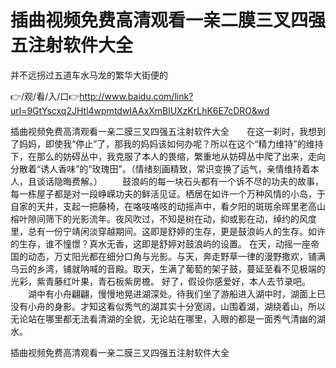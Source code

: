 # 插曲视频免费高清观看一亲二膜三叉四强五注射软件大全
并不远拐过五道车水马龙的繁华大街便的

👉/观/看/入/口👉http://www.baidu.com/link?url=9GtYscxq2JHtl4wpmtdwIAAxXmBlUXzKrLhK6E7cDRO&wd

插曲视频免费高清观看一亲二膜三叉四强五注射软件大全　　在这一刹时，我想到了妈妈，即使我“停止”了，那我的妈妈该如何办呢？所以在这个“精力维持”的维持下，在那么的妨碍丛中，我克服了本人的畏缩，繁重地从妨碍丛中爬了出来，走向分散着“诱人香味”的“玫瑰田”。（情绪刻画精致，常识变换了运气，亲情维持着本人，且谈话隐晦费解。）
　　鼓浪屿的每一块石头都有一个诉不尽的功夫的故事，每一栋屋子都是对一段峥嵘功夫的鲜活见证。栖居在如许一个万种风情的小岛，于自家的天井，支起一把藤椅，在咯吱咯吱的动摇声中，看夕阳的斑斑余晖里老高山榕叶隙间筛下的光影流年。夜风吹过，不知是树在动，抑或影在动，绰约的风度里，总有一份宁靖闲淡穿越期间。这即是舒婷的生存，更是鼓浪屿人的生存。如许的生存，谁不憧憬？真水无香，这即是舒婷对鼓浪屿的设置。
在天，动摇一座帝国的动态，万丈阳光都在细分口角与光影。与天，奔走野草一律的漫野撒欢，铺满乌云的乡湾，铺就呐喊的音殿。取天，生满了葡萄的架子鼓，蔓延至看不见极端的光彩，紫青藤红叶果，青石板紫房檐。
好了，假设你感爱好，本人去节录吧。
　　湖中有小舟翩翩，慢慢地晃进湖深处。待我们坐了游船进入湖中时，湖面上已没有小舟的身影。才知这看似秀气的湖其实十分宽阔，山围着湖，湖绕着山，所以无论站在哪里都无法看清湖的全貌，无论站在哪里，入眼的都是一面秀气清幽的湖水。

插曲视频免费高清观看一亲二膜三叉四强五注射软件大全
